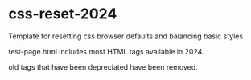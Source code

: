 # css-reset-2024

Template for resetting css browser defaults and balancing basic styles

test-page.html includes most HTML tags available in 2024.

old tags that have been depreciated have been removed.
